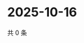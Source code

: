 # 2025-10-16

共 0 条

<!-- BEGIN ZHIHUVIDEO -->
<!-- 最后更新时间 Thu Oct 16 2025 10:20:34 GMT+0800 (China Standard Time) -->

<!-- END ZHIHUVIDEO -->
